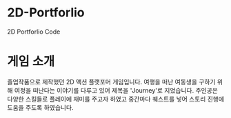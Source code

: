 # 2D-Portforlio
2D Portforlio Code
# 게임 소개
졸업작품으로 제작했던 2D 액션 플랫포머 게임입니다.
여행을 떠난 여동생을 구하기 위해 여정을 떠난다는 이야기를 다루고 있어 제목을 'Journey'로 지었습니다.
주인공은 다양한 스킬들로 플레이에 재미를 주고자 하였고 중간마다 퀘스트를 넣어 스토리 진행에 도움을 주도록 하였습니다.
